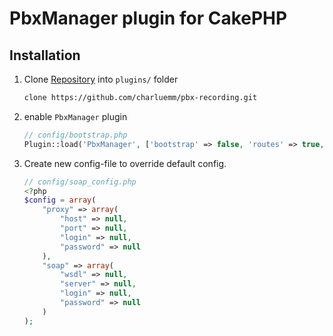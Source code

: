 # PbxManager plugin for CakePHP

## Installation

1. Clone [Repository] into ```plugins/``` folder 

	```bash
	clone https://github.com/charluemm/pbx-recording.git
	```
2. enable ```PbxManager``` plugin

	```php
	// config/bootstrap.php
	Plugin::load('PbxManager', ['bootstrap' => false, 'routes' => true, 'autoload' => true]);
	```
3. Create new config-file to override default config.


	```php
	// config/soap_config.php
	<?php
	$config = array(
        "proxy" => array(
            "host" => null,
            "port" => null,
            "login" => null,
            "password" => null
        ),
        "soap" => array(
            "wsdl" => null,
            "server" => null,
            "login" => null,
            "password" => null
        )
    );
	```

[Repository]: https://github.com/charluemm/pbx-recording.git
